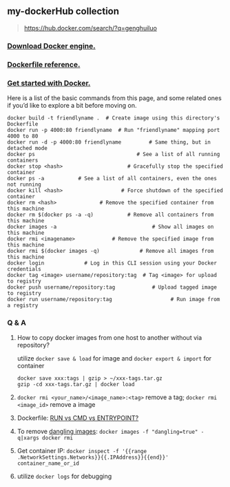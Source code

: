 ## my-dockerHub collection

> https://hub.docker.com/search/?q=genghuiluo

### [Download Docker engine.](https://store.docker.com/)

### [Dockerfile reference.](https://docs.docker.com/engine/reference/builder/#usage)

### [Get started with Docker.](https://docs.docker.com/get-started/)

Here is a list of the basic commands from this page, and some related ones if you’d like to explore a bit before moving on.
```
docker build -t friendlyname .  # Create image using this directory's Dockerfile
docker run -p 4000:80 friendlyname  # Run "friendlyname" mapping port 4000 to 80
docker run -d -p 4000:80 friendlyname         # Same thing, but in detached mode
docker ps                                 # See a list of all running containers
docker stop <hash>                     # Gracefully stop the specified container
docker ps -a           # See a list of all containers, even the ones not running
docker kill <hash>                   # Force shutdown of the specified container
docker rm <hash>              # Remove the specified container from this machine
docker rm $(docker ps -a -q)           # Remove all containers from this machine
docker images -a                               # Show all images on this machine
docker rmi <imagename>            # Remove the specified image from this machine
docker rmi $(docker images -q)             # Remove all images from this machine
docker login             # Log in this CLI session using your Docker credentials
docker tag <image> username/repository:tag  # Tag <image> for upload to registry
docker push username/repository:tag            # Upload tagged image to registry
docker run username/repository:tag                   # Run image from a registry
```

### Q & A

1. How to copy docker images from one host to another without via repository?

	utilize `docker save & load` for image and `docker export & import` for container
	```
	docker save xxx:tags | gzip > ~/xxx-tags.tar.gz
	gzip -cd xxx-tags.tar.gz | docker load
	```

2. `docker rmi <your_name>/<image_name>:<tag>` remove a tag; `docker rmi <image_id>` remove a image
3. Dockerfile: [RUN vs CMD vs ENTRYPOINT?](http://goinbigdata.com/docker-run-vs-cmd-vs-entrypoint/)
4. To remove [dangling images](http://www.projectatomic.io/blog/2015/07/what-are-docker-none-none-images/): `docker images -f "dangling=true" -q|xargs docker rmi`
5. Get container IP: `docker inspect -f '{{range .NetworkSettings.Networks}}{{.IPAddress}}{{end}}' container_name_or_id`
6. utilize `docker logs` for debugging

